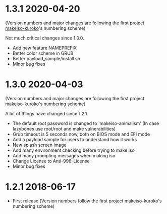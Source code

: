 # 1.3.1 2020-04-20

(Version numbers and major changes are following the first project [makeiso-kuroko](https://github.com/catscarlet/makeiso-kuroko)'s numbering scheme)

Not much critical changes since 1.3.0.

- Add new feature NAMEPREFIX
- Better color scheme in GRUB
- Better payload_sample/install.sh
- Minor bug fixes

# 1.3.0 2020-04-03

(Version numbers and major changes are following the first project makeiso-kuroko's numbering scheme)

A lot of things have changed since 1.2.1

- The default root password is changed to 'makeiso-animalism' (In case lazybones use root/root and make vulnerabilities)
- Grub timeout is 5 seconds now, both on BIOS mode and EFI mode
- Add a payload sample for users to understand how it works
- New splash screen image
- Add many environment checking before trying to make iso
- Add many prompting messages when making iso
- Change License to Anti-996-License
- Minor bug fixes

# 1.2.1  2018-06-17

- First release (Version numbers follow the first project makeiso-kuroko's numbering scheme)

